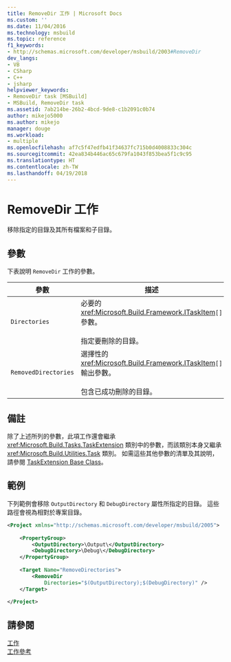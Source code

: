 ```yaml
---
title: RemoveDir 工作 | Microsoft Docs
ms.custom: ''
ms.date: 11/04/2016
ms.technology: msbuild
ms.topic: reference
f1_keywords:
- http://schemas.microsoft.com/developer/msbuild/2003#RemoveDir
dev_langs:
- VB
- CSharp
- C++
- jsharp
helpviewer_keywords:
- RemoveDir task [MSBuild]
- MSBuild, RemoveDir task
ms.assetid: 7ab214be-26b2-4bcd-9de8-c1b2091c0b74
author: mikejo5000
ms.author: mikejo
manager: douge
ms.workload:
- multiple
ms.openlocfilehash: af7c5f47edfb41f34637fc715b0d4008833c304c
ms.sourcegitcommit: 42ea834b446ac65c679fa1043f853bea5f1c9c95
ms.translationtype: HT
ms.contentlocale: zh-TW
ms.lasthandoff: 04/19/2018
---
```

# <a name="removedir-task"></a>RemoveDir 工作
移除指定的目錄及其所有檔案和子目錄。  
  
## <a name="parameters"></a>參數  
 下表說明 `RemoveDir` 工作的參數。  
  
|參數|描述|  
|---------------|-----------------|  
|`Directories`|必要的 <xref:Microsoft.Build.Framework.ITaskItem>`[]` 參數。<br /><br /> 指定要刪除的目錄。|  
|`RemovedDirectories`|選擇性的 <xref:Microsoft.Build.Framework.ITaskItem>`[]` 輸出參數。<br /><br /> 包含已成功刪除的目錄。|  
  
## <a name="remarks"></a>備註  
 除了上述所列的參數，此項工作還會繼承 <xref:Microsoft.Build.Tasks.TaskExtension> 類別中的參數，而該類別本身又繼承 <xref:Microsoft.Build.Utilities.Task> 類別。 如需這些其他參數的清單及其說明，請參閱 [TaskExtension Base Class](../msbuild/taskextension-base-class.md)。  
  
## <a name="example"></a>範例  
 下列範例會移除 `OutputDirectory` 和 `DebugDirectory` 屬性所指定的目錄。 這些路徑會視為相對於專案目錄。  
  
```xml  
<Project xmlns="http://schemas.microsoft.com/developer/msbuild/2005">  
  
    <PropertyGroup>  
        <OutputDirectory>\Output\</OutputDirectory>  
        <DebugDirectory>\Debug\</DebugDirectory>  
    </PropertyGroup>  
  
    <Target Name="RemoveDirectories">  
        <RemoveDir  
            Directories="$(OutputDirectory);$(DebugDirectory)" />  
    </Target>  
  
</Project>  
```  
  
## <a name="see-also"></a>請參閱  
 [工作](../msbuild/msbuild-tasks.md)   
 [工作參考](../msbuild/msbuild-task-reference.md)